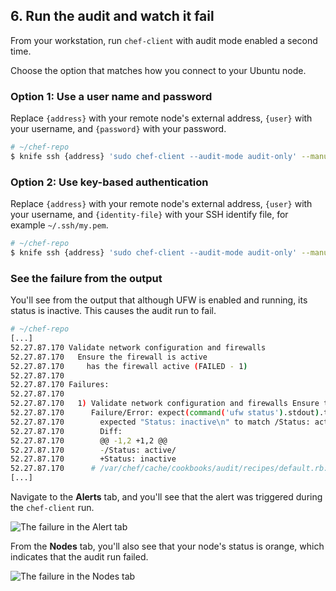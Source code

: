 ## 6. Run the audit and watch it fail

From your workstation, run `chef-client` with audit mode enabled a second time.

Choose the option that matches how you connect to your Ubuntu node.

### Option 1: Use a user name and password

Replace `{address}` with your remote node's external address, `{user}` with your username, and `{password}` with your password.

```bash
# ~/chef-repo
$ knife ssh {address} 'sudo chef-client --audit-mode audit-only' --manual-list --ssh-user {user} --ssh-password '{password}'
```

### Option 2: Use key-based authentication

Replace `{address}` with your remote node's external address, `{user}` with your username, and `{identity-file}` with your SSH identify file, for example <code class="file-path">~/.ssh/my.pem</code>.

```bash
# ~/chef-repo
$ knife ssh {address} 'sudo chef-client --audit-mode audit-only' --manual-list --ssh-user {user} --identity-file {identity-file}
```

### See the failure from the output

You'll see from the output that although UFW is enabled and running, its status is inactive. This causes the audit run to fail.

```bash
# ~/chef-repo
[...]
52.27.87.170 Validate network configuration and firewalls
52.27.87.170   Ensure the firewall is active
52.27.87.170     has the firewall active (FAILED - 1)
52.27.87.170
52.27.87.170 Failures:
52.27.87.170
52.27.87.170   1) Validate network configuration and firewalls Ensure the firewall is active has the firewall active
52.27.87.170      Failure/Error: expect(command('ufw status').stdout).to match(/Status: active/)
52.27.87.170        expected "Status: inactive\n" to match /Status: active/
52.27.87.170        Diff:
52.27.87.170        @@ -1,2 +1,2 @@
52.27.87.170        -/Status: active/
52.27.87.170        +Status: inactive
52.27.87.170      # /var/chef/cache/cookbooks/audit/recipes/default.rb:21:in `block (3 levels) in from_file'
[...]
```

Navigate to the **Alerts** tab, and you'll see that the alert was triggered during the `chef-client` run.

![The failure in the Alert tab](chef-analytics/compliance-alert-failure.png)

From the **Nodes** tab, you'll also see that your node's status is orange, which indicates that the audit run failed.

![The failure in the Nodes tab](chef-analytics/compliance-node-failure.png)
